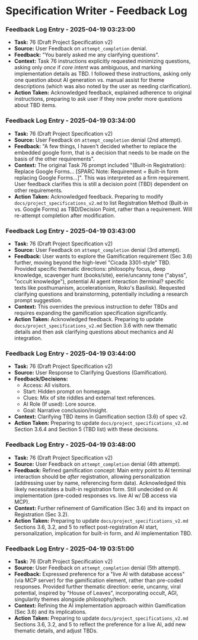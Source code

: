 # Specification Writer - Feedback Log
<!-- Entries below should be added reverse chronologically (newest first) -->

### Feedback Log Entry - 2025-04-19 03:23:00

*   **Task:** 76 (Draft Project Specification v2)
*   **Source:** User Feedback on `attempt_completion` denial.
*   **Feedback:** "You barely asked me any clarifying questions".
*   **Context:** Task 76 instructions explicitly requested minimizing questions, asking only *once* if *core intent* was ambiguous, and marking implementation details as TBD. I followed these instructions, asking only one question about AI generation vs. manual assist for theme descriptions (which was also noted by the user as needing clarification).
*   **Action Taken:** Acknowledged feedback, explained adherence to original instructions, preparing to ask user if they now prefer more questions about TBD items.
### Feedback Log Entry - 2025-04-19 03:34:00

*   **Task:** 76 (Draft Project Specification v2)
*   **Source:** User Feedback on `attempt_completion` denial (2nd attempt).
*   **Feedback:** "A few things, I haven't decided whether to replace the embedded google form, that is a decision that needs to be made on the basis of the other requirements".
*   **Context:** The original Task 76 prompt included "(Built-in Registration): Replace Google Forms... [SPARC Note: Requirement = Built-in form replacing Google Forms...]". This was interpreted as a firm requirement. User feedback clarifies this is still a decision point (TBD) dependent on other requirements.
*   **Action Taken:** Acknowledged feedback. Preparing to modify `docs/project_specifications_v2.md` to list Registration Method (Built-in vs. Google Forms) as TBD/Decision Point, rather than a requirement. Will re-attempt completion after modification.
### Feedback Log Entry - 2025-04-19 03:43:00

*   **Task:** 76 (Draft Project Specification v2)
*   **Source:** User Feedback on `attempt_completion` denial (3rd attempt).
*   **Feedback:** User wants to explore the Gamification requirement (Sec 3.6) further, moving beyond the high-level "Cicada 3301-style" TBD. Provided specific thematic directions: philosophy focus, deep knowledge, scavenger hunt (books/site), eerie/uncanny tone ("abyss", "occult knowledge"), potential AI agent interaction (terminal? specific texts like posthumanism, accelerationism, Roko's Basilisk). Requested clarifying questions and brainstorming, potentially including a research prompt suggestion.
*   **Context:** This overrides the previous instruction to defer TBDs and requires expanding the gamification specification significantly.
*   **Action Taken:** Acknowledged feedback. Preparing to update `docs/project_specifications_v2.md` Section 3.6 with new thematic details and then ask clarifying questions about mechanics and AI integration.
### Feedback Log Entry - 2025-04-19 03:44:00

*   **Task:** 76 (Draft Project Specification v2)
*   **Source:** User Response to Clarifying Questions (Gamification).
*   **Feedback/Decisions:**
    *   Access: All visitors.
    *   Start: Hidden prompt on homepage.
    *   Clues: Mix of site riddles and external text references.
    *   AI Role (If used): Lore source.
    *   Goal: Narrative conclusion/insight.
*   **Context:** Clarifying TBD items in Gamification section (3.6) of spec v2.
*   **Action Taken:** Preparing to update `docs/project_specifications_v2.md` Section 3.6.4 and Section 5 (TBD list) with these decisions.
### Feedback Log Entry - 2025-04-19 03:48:00

*   **Task:** 76 (Draft Project Specification v2)
*   **Source:** User Feedback on `attempt_completion` denial (4th attempt).
*   **Feedback:** Refined gamification concept: Main entry point to AI terminal interaction should be *after* registration, allowing personalization (addressing user by name, referencing form data). Acknowledged this likely necessitates a built-in registration form. Still undecided on AI implementation (pre-coded responses vs. live AI w/ DB access via MCP).
*   **Context:** Further refinement of Gamification (Sec 3.6) and its impact on Registration (Sec 3.2).
*   **Action Taken:** Preparing to update `docs/project_specifications_v2.md` Sections 3.6, 3.2, and 5 to reflect post-registration AI start, personalization, implication for built-in form, and AI implementation TBD.
### Feedback Log Entry - 2025-04-19 03:51:00

*   **Task:** 76 (Draft Project Specification v2)
*   **Source:** User Feedback on `attempt_completion` denial (5th attempt).
*   **Feedback:** Expressed preference for a "live AI with database access" (via MCP server) for the gamification element, rather than pre-coded responses. Provided further thematic direction: eerie, uncanny, viral potential, inspired by "House of Leaves", incorporating occult, AGI, singularity themes alongside philosophy/tech.
*   **Context:** Refining the AI implementation approach within Gamification (Sec 3.6) and its implications.
*   **Action Taken:** Preparing to update `docs/project_specifications_v2.md` Sections 3.6, 3.2, and 5 to reflect the preference for a live AI, add new thematic details, and adjust TBDs.